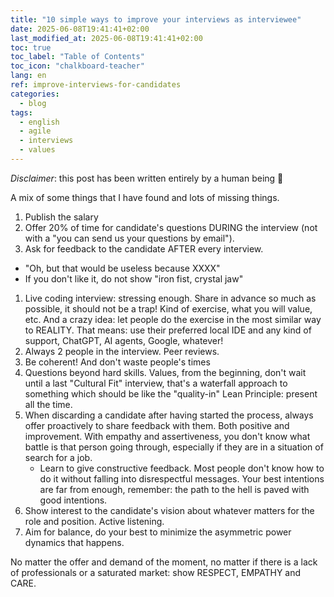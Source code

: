 ```yaml
---
title: "10 simple ways to improve your interviews as interviewee"
date: 2025-06-08T19:41:41+02:00
last_modified_at: 2025-06-08T19:41:41+02:00
toc: true
toc_label: "Table of Contents"
toc_icon: "chalkboard-teacher"
lang: en
ref: improve-interviews-for-candidates
categories:
  - blog
tags:
  - english
  - agile
  - interviews
  - values
---
```


_Disclaimer_: this post has been written entirely by a human being 🤣

A mix of some things that I have found and lots of missing things.

1. Publish the salary
1. Offer 20% of time for candidate's questions DURING the interview (not with a "you can send us your questions by email").
1. Ask for feedback to the candidate AFTER every interview.
 - "Oh, but that would be useless because XXXX"
 - If you don't like it, do not show "iron fist, crystal jaw"
1. Live coding interview: stressing enough. Share in advance so much as possible, it should not be a trap! Kind of exercise, what you will value, etc. And a crazy idea: let people do the exercise in the most similar way to REALITY. That means: use their preferred local IDE and any kind of support, ChatGPT, AI agents, Google, whatever!
1. Always 2 people in the interview. Peer reviews.
1. Be coherent! And don't waste people's times
1. Questions beyond hard skills. Values, from the beginning, don't wait until a last "Cultural Fit" interview, that's a waterfall approach to something which should be like the "quality-in" Lean Principle: present all the time.
1. When discarding a candidate after having started the process, always offer proactively to share feedback with them. Both positive and improvement. With empathy and assertiveness, you don't know what battle is that person going through, especially if they are in a situation of search for a job.
    - Learn to give constructive feedback. Most people don't know how to do it without falling into disrespectful messages. Your best intentions are far from enough, remember: the path to the hell is paved with good intentions.
1. Show interest to the candidate's vision about whatever matters for the role and position. Active listening.
1. Aim for balance, do your best to minimize the asymmetric power dynamics that happens. 

No matter the offer and demand of the moment, no matter if there is a lack of professionals or a saturated market: show RESPECT, EMPATHY and CARE.
